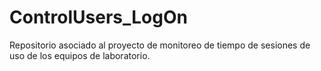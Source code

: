 # ControlUsers_LogOn
Repositorio asociado al proyecto de monitoreo de tiempo de sesiones de uso de los equipos de laboratorio.
